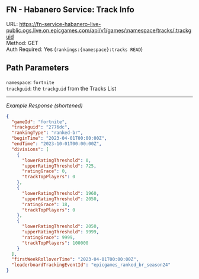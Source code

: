 ## FN - Habanero Service: Track Info

URL: https://fn-service-habanero-live-public.ogs.live.on.epicgames.com/api/v1/games/:namespace/tracks/:trackguid \
Method: GET \
Auth Required: Yes (`rankings:{namespace}:tracks READ`)

## Path Parameters

`namespace`: `fortnite` <br/>
`trackguid`: the `trackguid` from the Tracks List

---

_Example Response (shortened)_

```json
{
  "gameId": "fortnite",
  "trackguid": "2776dc",
  "rankingType": "ranked-br",
  "beginTime": "2023-04-01T00:00:00Z",
  "endTime": "2023-10-01T00:00:00Z",
  "divisions": [
    {
      "lowerRatingThreshold": 0,
      "upperRatingThreshold": 725,
      "ratingGrace": 0,
      "trackTopPlayers": 0
    },
    {
      "lowerRatingThreshold": 1960,
      "upperRatingThreshold": 2050,
      "ratingGrace": 18,
      "trackTopPlayers": 0
    },
    {
      "lowerRatingThreshold": 2050,
      "upperRatingThreshold": 9999,
      "ratingGrace": 9999,
      "trackTopPlayers": 100000
    }
  ],
  "firstWeekRolloverTime": "2023-04-01T00:00:00Z",
  "leaderboardTrackingEventId": "epicgames_ranked_br_season24"
}
```
